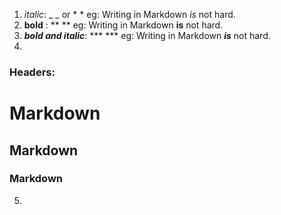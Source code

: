 1. _italic_: _ _ or * *
eg: Writing in Markdown *is* not hard.
2. **bold** : ** **
eg:  Writing in Markdown **is** not hard.
3. _**bold and italic**_: *** ***
eg: Writing in Markdown **_is_** not hard.
4. 
### Headers: # 
# Markdown
## Markdown 
### Markdown 

5. 
